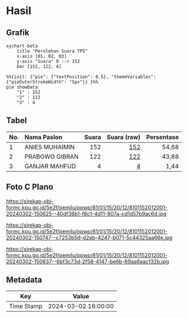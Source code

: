 # Hasil

## Grafik

```mermaid
xychart-beta
    title "Perolehan Suara TPS"
    x-axis [01, 02, 03]
    y-axis "Suara" 0 --> 152
    bar [152, 122, 4]
```

```mermaid
%%{init: {"pie": {"textPosition": 0.5}, "themeVariables": {"pieOuterStrokeWidth": "5px"}} }%%
pie showData
    "1" : 152
    "2" : 122
    "3" : 4
```

## Tabel

| No. | Nama Paslon    | Suara | Suara (raw) | Persentase |
|:--- |:-------------- | -----:| -----------:| ----------:|
| 1   | ANIES MUHAIMIN | 152   | [152][p-1]  | 54,68      |
| 2   | PRABOWO GIBRAN | 122   | [122][p-2]  | 43,88      |
| 3   | GANJAR MAHFUD  | 4     | [4][p-3]    | 1,44       |


[p-1]: https://github.com/gigit-pemilu/pemilu-2024-81-maluku/blob/main/pilpres/hitung-suara/sub/81-maluku/sub/01-maluku-tengah/sub/15-leihitu/sub/2012-wakal/sub/001-tps/sub/paslon-1.txt
[p-2]: https://github.com/gigit-pemilu/pemilu-2024-81-maluku/blob/main/pilpres/hitung-suara/sub/81-maluku/sub/01-maluku-tengah/sub/15-leihitu/sub/2012-wakal/sub/001-tps/sub/paslon-2.txt
[p-3]: https://github.com/gigit-pemilu/pemilu-2024-81-maluku/blob/main/pilpres/hitung-suara/sub/81-maluku/sub/01-maluku-tengah/sub/15-leihitu/sub/2012-wakal/sub/001-tps/sub/paslon-3.txt

## Foto C Plano

https://sirekap-obj-formc.kpu.go.id/5e2f/pemilu/ppwp/81/01/15/20/12/8101152012001-20240302-150625--40df38b1-f8c1-4d11-807a-cd1d57b9ac6d.jpg

https://sirekap-obj-formc.kpu.go.id/5e2f/pemilu/ppwp/81/01/15/20/12/8101152012001-20240302-150747--c7253b5d-d2eb-4247-b071-5c44325aa66e.jpg

https://sirekap-obj-formc.kpu.go.id/5e2f/pemilu/ppwp/81/01/15/20/12/8101152012001-20240302-150837--6bf3c73d-2f58-4147-be6b-69aa6aac132b.jpg


## Metadata

| Key        | Value               |
| ---------- | ------------------- |
| Time Stamp | 2024-03-02 16:00:00 |



